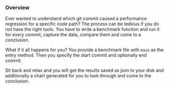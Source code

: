 ### Overview

Ever wanted to understand which git commit caused a performance regression for a specific code path? The process can be tedious if you do not have the right tools. You have to write a benchmark function and run it for every commit, capture the data, compare them and come to a conclusion.

What if it all happens for you? You provide a benchmark file with `main` as the entry method. Then you specify the start commit and optionally end commit.

Sit back and relax and you will get the results saved as json to your disk and additionally a chart generated for you to look through and come to the conclusion.